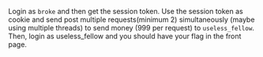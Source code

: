 Login as `broke` and then get the session token. Use the session token as cookie and send post multiple requests(minimum 2) simultaneously (maybe using multiple threads) to send money (999 per request) to `useless_fellow`.
Then, login as useless_fellow and you should have your flag in the front page.